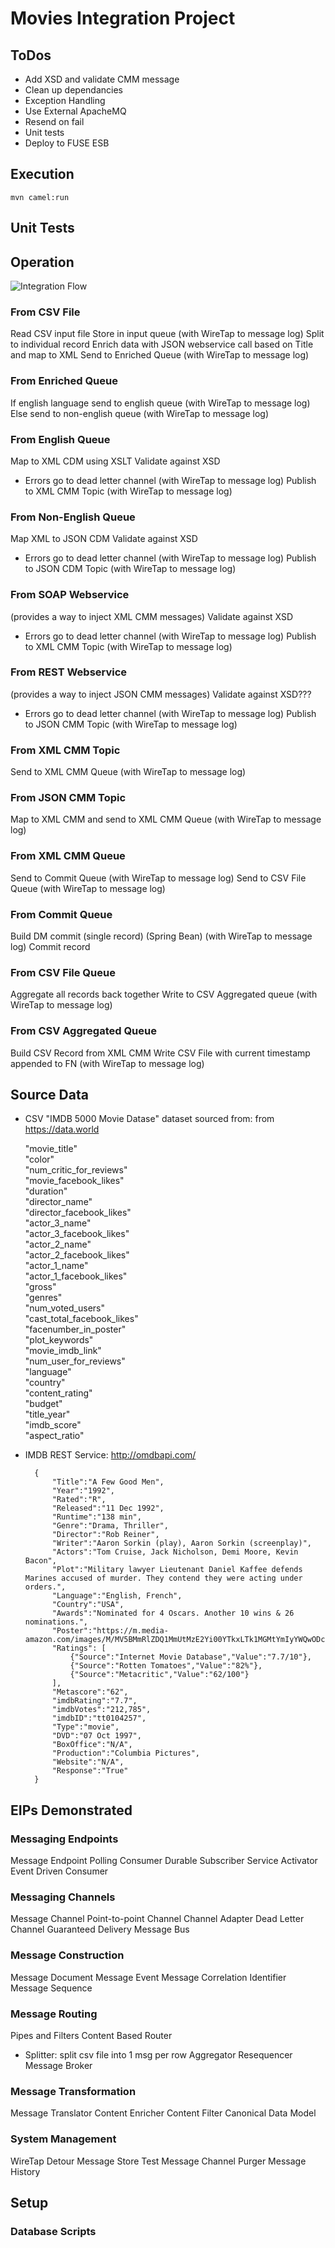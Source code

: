 # Movies Integration Project

## ToDos
- Add XSD and validate CMM message
- Clean up dependancies
- Exception Handling
- Use External ApacheMQ
- Resend on fail
- Unit tests
- Deploy to FUSE ESB

## Execution

	mvn camel:run
	

## Unit Tests


## Operation

![Integration Flow](pictures/movies.png?raw=true "Integration Flow")

### From CSV File
Read CSV input file
Store in input queue (with WireTap to message log)
Split to individual record
Enrich data with JSON webservice call based on Title and map to XML
Send to Enriched Queue (with WireTap to message log)

### From Enriched Queue
If english language send to english queue (with WireTap to message log)
Else send to non-english queue (with WireTap to message log)

### From English Queue
Map to XML CDM using XSLT
Validate against XSD
- Errors go to dead letter channel (with WireTap to message log)
Publish to XML CMM Topic  (with WireTap to message log)

### From Non-English Queue
Map XML to JSON CDM 
Validate against XSD
- Errors go to dead letter channel  (with WireTap to message log)
Publish to  JSON CDM  Topic  (with WireTap to message log)

### From SOAP Webservice
 (provides a way to inject XML CMM messages)
Validate against XSD
- Errors go to dead letter channel  (with WireTap to message log)
Publish to XML CMM Topic  (with WireTap to message log)

### From REST Webservice
 (provides a way to inject JSON CMM messages)
Validate against XSD???
- Errors go to dead letter channel  (with WireTap to message log)
Publish to JSON CMM Topic  (with WireTap to message log)

### From XML CMM Topic
Send to XML CMM Queue (with WireTap to message log)

### From JSON CMM Topic
Map to XML CMM and send to XML CMM Queue (with WireTap to message log)

### From XML CMM Queue
Send to Commit Queue (with WireTap to message log)
Send to CSV File Queue (with WireTap to message log)

### From Commit Queue
Build DM commit (single record) (Spring Bean) (with WireTap to message log)
Commit record 

### From CSV File Queue
Aggregate all records back together
Write to CSV Aggregated queue (with WireTap to message log)

### From CSV Aggregated Queue
Build CSV Record  from XML CMM
Write CSV File with current timestamp appended to FN (with WireTap to message log)

## Source Data

- CSV "IMDB 5000 Movie Datase" dataset sourced from:  from https://data.world

	"movie_title"   
	"color"   
	"num_critic_for_reviews"  
	"movie_facebook_likes"   
	"duration"   
	"director_name"   
	"director_facebook_likes"   
	"actor_3_name"   
	"actor_3_facebook_likes"   
	"actor_2_name"   
	"actor_2_facebook_likes"   
	"actor_1_name"   
	"actor_1_facebook_likes"   
	"gross"   
	"genres"   
	"num_voted_users"   
	"cast_total_facebook_likes"   
	"facenumber_in_poster"   
	"plot_keywords"   
	"movie_imdb_link"   
	"num_user_for_reviews"   
	"language"   
	"country"   
	"content_rating"   
	"budget"   
	"title_year"   
	"imdb_score"   
	"aspect_ratio"  

- IMDB REST Service: http://omdbapi.com/

		{
			"Title":"A Few Good Men",
			"Year":"1992",
			"Rated":"R",
			"Released":"11 Dec 1992",
			"Runtime":"138 min",
			"Genre":"Drama, Thriller",
			"Director":"Rob Reiner",
			"Writer":"Aaron Sorkin (play), Aaron Sorkin (screenplay)",
			"Actors":"Tom Cruise, Jack Nicholson, Demi Moore, Kevin Bacon",
			"Plot":"Military lawyer Lieutenant Daniel Kaffee defends Marines accused of murder. They contend they were acting under orders.",
			"Language":"English, French",
			"Country":"USA",
			"Awards":"Nominated for 4 Oscars. Another 10 wins & 26 nominations.",
			"Poster":"https://m.media-amazon.com/images/M/MV5BMmRlZDQ1MmUtMzE2Yi00YTkxLTk1MGMtYmIyYWQwODcxYzRlXkEyXkFqcGdeQXVyNTI4MjkwNjA@._V1_SX300.jpg",
			"Ratings": [
				{"Source":"Internet Movie Database","Value":"7.7/10"},
				{"Source":"Rotten Tomatoes","Value":"82%"},
				{"Source":"Metacritic","Value":"62/100"}
			],
			"Metascore":"62",
			"imdbRating":"7.7",
			"imdbVotes":"212,785",
			"imdbID":"tt0104257",
			"Type":"movie",
			"DVD":"07 Oct 1997",
			"BoxOffice":"N/A",
			"Production":"Columbia Pictures",
			"Website":"N/A",
			"Response":"True"
		}
		

## EIPs Demonstrated
### Messaging Endpoints
Message Endpoint
Polling Consumer
Durable Subscriber
Service Activator
Event Driven Consumer

### Messaging Channels
Message Channel
Point-to-point Channel
Channel Adapter
Dead Letter Channel
Guaranteed Delivery
Message Bus

### Message Construction
Message
Document Message
Event Message
Correlation Identifier
Message Sequence

### Message Routing
Pipes and Filters
Content Based Router
- Splitter: split csv file into 1 msg per row
Aggregator
Resequencer
Message Broker

### Message Transformation
Message Translator
Content Enricher
Content Filter
Canonical Data Model

### System Management
WireTap
Detour
Message Store
Test Message
Channel Purger
Message History

## Setup

### Database Scripts
